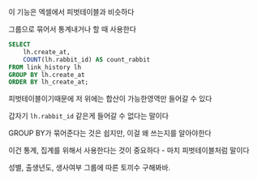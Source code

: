이 기능은 엑셀에서 피벗테이블과 비슷하다

그룹으로 묶어서 통계내거나 할 때 사용한다

```sql
SELECT
	lh.create_at,
	COUNT(lh.rabbit_id) AS count_rabbit
FROM link_history lh
GROUP BY lh.create_at
ORDER BY lh_create_at;
```

피벗테이블이기때문에 저 위에는 합산이 가능한영역만 들어갈 수 있다

갑자기 `lh.rabbit_id` 같은게 들어갈 수 없다는 말이다


GROUP BY가 묶어준다는 것은 쉽지만, 이걸 왜 쓰는지를 알아야한다

이건 통계, 집계를 위해서 사용한다는 것이 중요하다 - 마치 피벗테이블처럼 말이다




성별, 출생년도, 생사여부 그룹에 따른 토끼수 구해봐바. 